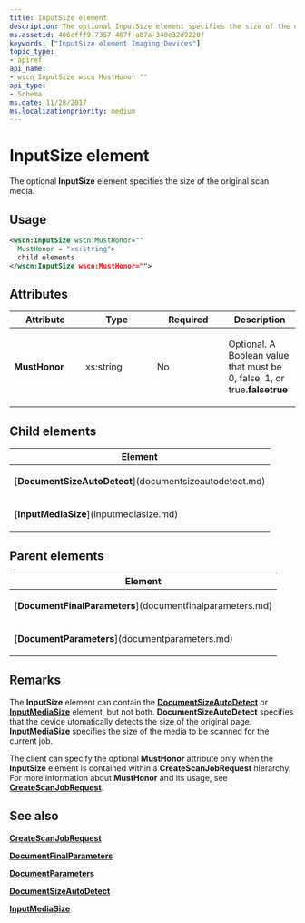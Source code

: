 ```yaml
---
title: InputSize element
description: The optional InputSize element specifies the size of the original scan media.
ms.assetid: 406cfff9-7357-467f-a07a-340e32d9220f
keywords: ["InputSize element Imaging Devices"]
topic_type:
- apiref
api_name:
- wscn InputSize wscn MustHonor ""
api_type:
- Schema
ms.date: 11/28/2017
ms.localizationpriority: medium
---
```


# InputSize element


The optional **InputSize** element specifies the size of the original scan media.

Usage
-----

```xml
<wscn:InputSize wscn:MustHonor=""
  MustHonor = "xs:string">
  child elements
</wscn:InputSize wscn:MustHonor="">
```

Attributes
----------

<table>
<colgroup>
<col width="25%" />
<col width="25%" />
<col width="25%" />
<col width="25%" />
</colgroup>
<thead>
<tr class="header">
<th>Attribute</th>
<th>Type</th>
<th>Required</th>
<th>Description</th>
</tr>
</thead>
<tbody>
<tr class="odd">
<td><p><strong><strong>MustHonor</strong></strong></p></td>
<td><p>xs:string</p></td>
<td><p>No</p></td>
<td><p></p>
<p>Optional. A Boolean value that must be 0, false, 1, or true.<strong>falsetrue</strong></p></td>
</tr>
</tbody>
</table>

## Child elements


<table>
<colgroup>
<col width="100%" />
</colgroup>
<thead>
<tr class="header">
<th>Element</th>
</tr>
</thead>
<tbody>
<tr class="odd">
<td><p>[<strong>DocumentSizeAutoDetect</strong>](documentsizeautodetect.md)</p></td>
</tr>
<tr class="even">
<td><p>[<strong>InputMediaSize</strong>](inputmediasize.md)</p></td>
</tr>
</tbody>
</table>

## Parent elements


<table>
<colgroup>
<col width="100%" />
</colgroup>
<thead>
<tr class="header">
<th>Element</th>
</tr>
</thead>
<tbody>
<tr class="odd">
<td><p>[<strong>DocumentFinalParameters</strong>](documentfinalparameters.md)</p></td>
</tr>
<tr class="even">
<td><p>[<strong>DocumentParameters</strong>](documentparameters.md)</p></td>
</tr>
</tbody>
</table>

Remarks
-------

The **InputSize** element can contain the [**DocumentSizeAutoDetect**](documentsizeautodetect.md) or [**InputMediaSize**](inputmediasize.md) element, but not both. **DocumentSizeAutoDetect** specifies that the device utomatically detects the size of the original page. **InputMediaSize** specifies the size of the media to be scanned for the current job.

The client can specify the optional **MustHonor** attribute only when the **InputSize** element is contained within a **CreateScanJobRequest** hierarchy. For more information about **MustHonor** and its usage, see [**CreateScanJobRequest**](createscanjobrequest.md).

## See also


[**CreateScanJobRequest**](createscanjobrequest.md)

[**DocumentFinalParameters**](documentfinalparameters.md)

[**DocumentParameters**](documentparameters.md)

[**DocumentSizeAutoDetect**](documentsizeautodetect.md)

[**InputMediaSize**](inputmediasize.md)

 

 







